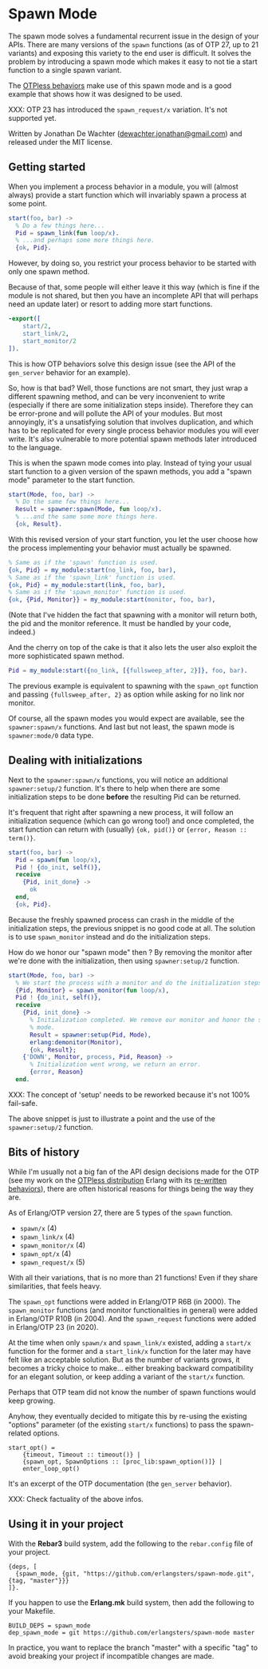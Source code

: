 # Spawn Mode

The spawn mode solves a fundamental recurrent issue in the design of your APIs.
There are many versions of the `spawn` functions (as of OTP 27, up to 21
variants) and exposing this variety to the end user is difficult. It solves the
problem by introducing a spawn mode which makes it easy to not tie a start
function to a single spawn variant.

The [OTPless behaviors](https://github.com/erlangsters/otpless-behaviors) make
use of this spawn mode and is a good example that shows how it was designed to
be used.

XXX: OTP 23 has introduced the `spawn_request/x` variation. It's not supported
     yet.

Written by Jonathan De Wachter (dewachter.jonathan@gmail.com) and released
under the MIT license.

## Getting started

When you implement a process behavior in a module, you will (almost always)
provide a start function which will invariably spawn a process at some point.

```erlang
start(foo, bar) ->
  % Do a few things here...
  Pid = spawn_link(fun loop/x).
  % ...and perhaps some more things here.
  {ok, Pid}.
```

However, by doing so, you restrict your process behavior to be started with
only one spawn method.

Because of that, some people will either leave it this way (which is fine if
the module is not shared, but then you have an incomplete API that will perhaps
need an update later) or resort to adding more start functions.

```erlang
-export([
    start/2,
    start_link/2,
    start_monitor/2
]).
```

This is how OTP behaviors solve this design issue (see the API of the
`gen_server` behavior for an example).

So, how is that bad? Well, those functions are not smart, they just wrap a
different spawning method, and can be very inconvenient to write (especially if
there are some initialization steps inside). Therefore they can be error-prone
and will pollute the API of your modules. But most annoyingly, it's a
unsatisfying solution that involves duplication, and which has to be replicated
for every single process behavior modules you will ever write. It's also
vulnerable to more potential spawn methods later introduced to the language.

This is when the spawn mode comes into play. Instead of tying your usual start
function to a given version of the spawn methods, you add a "spawn mode"
parameter to the start function.

```erlang
start(Mode, foo, bar) ->
  % Do the same few things here...
  Result = spawner:spawn(Mode, fun loop/x).
  % ...and the same some more things here.
  {ok, Result}.
```

With this revised version of your start function, you let the user choose how
the process implementing your behavior must actually be spawned.

```erlang
% Same as if the 'spawn' function is used.
{ok, Pid} = my_module:start(no_link, foo, bar),
% Same as if the 'spawn_link' function is used.
{ok, Pid} = my_module:start(link, foo, bar),
% Same as if the 'spawn_monitor' function is used.
{ok, {Pid, Monitor}} = my_module:start(monitor, foo, bar),
```

(Note that I've hidden the fact that spawning with a monitor will return both,
the pid and the monitor reference. It must be handled by your code, indeed.)

And the cherry on top of the cake is that it also lets the user also exploit
the more sophisticated spawn method.

```erlang
Pid = my_module:start({no_link, [{fullsweep_after, 2}]}, foo, bar).
```

The previous example is equivalent to spawning with the `spawn_opt` function
and passing `{fullsweep_after, 2}` as option while asking for no link nor
monitor.

Of course, all the spawn modes you would expect are available, see
the `spawner:spawn/x` functions. And last but not least, the spawn mode is
`spawner:mode/0` data type.

## Dealing with initializations

Next to the `spawner:spawn/x` functions, you will notice an additional
`spawner:setup/2` function. It's there to help when there are some
initialization steps to be done **before** the resulting Pid can be returned.

It's frequent that right after spawning a new process, it will follow an
initialization sequence (which can go wrong too!) and once completed, the
start function can return with (usually) `{ok, pid()}` or
`{error, Reason :: term()}`.

```erlang
start(foo, bar) ->
  Pid = spawn(fun loop/x),
  Pid ! {do_init, self()},
  receive
    {Pid, init_done} ->
      ok
  end,
  {ok, Pid}.
```

Because the freshly spawned process can crash in the middle of the
initialization steps, the previous snippet is no good code at all. The
solution is to use `spawn_monitor` instead and do the initialization steps.

How do we honor our "spawn mode" then ? By removing the monitor after we're
done with the initialization, then using `spawner:setup/2` function.

```erlang
start(Mode, foo, bar) ->
  % We start the process with a monitor and do the initialization steps.
  {Pid, Monitor} = spawn_monitor(fun loop/x),
  Pid ! {do_init, self()},
  receive
    {Pid, init_done} ->
      % Initialization completed. We remove our monitor and honor the spawn
      % mode.
      Result = spawner:setup(Pid, Mode),
      erlang:demonitor(Monitor),
      {ok, Result};
    {'DOWN', Monitor, process, Pid, Reason} ->
      % Initialization went wrong, we return an error.
      {error, Reason}
  end.
```

XXX: The concept of 'setup' needs to be reworked because it's not 100%
     fail-safe.

The above snippet is just  to illustrate a point and the use of the
`spawner:setup/2` function.

## Bits of history

While I'm usually not a big fan of the API design decisions made for the OTP
(see my work on the [OTPless distribution](https://github.com/otpless-erlang)
Erlang with its [re-written behaviors](https://github.com/erlangsters/otpless-behaviors)),
there are often historical reasons for things being the way they are.

As of Erlang/OTP version 27, there are 5 types of the `spawn` function.

- `spawn/x` (4)
- `spawn_link/x` (4)
- `spawn_monitor/x` (4)
- `spawn_opt/x` (4)
- `spawn_request/x` (5)

With all their variations, that is no more than 21 functions! Even if they
share similarities, that feels heavy.

The `spawn_opt` functions were added in Erlang/OTP R6B (in 2000). The
`spawn_monitor` functions (and monitor functionalities in general) were added
in Erlang/OTP R10B (in 2004). And the `spawn_request` functions were added in
Erlang/OTP 23 (in 2020).

At the time when only `spawn/x` and `spawn_link/x` existed, adding a `start/x`
function for the former and a `start_link/x` function for the later may have
felt like an acceptable solution. But as the number of variants grows, it
becomes a tricky choice to make... either breaking backward compatibility for
an elegant solution, or keep adding a variant of the `start/x` function.

Perhaps that OTP team did not know the number of spawn functions would keep
growing.

Anyhow, they eventually decided to mitigate this by re-using the existing
"options" parameter (of the existing `start/x` functions) to pass the
spawn-related options.

```
start_opt() =
    {timeout, Timeout :: timeout()} |
    {spawn_opt, SpawnOptions :: [proc_lib:spawn_option()]} |
    enter_loop_opt()
```

It's an excerpt of the OTP documentation (the `gen_server` behavior).

XXX: Check factuality of the above infos.

## Using it in your project

With the **Rebar3** build system, add the following to the `rebar.config` file
of your project.

```
{deps, [
  {spawn_mode, {git, "https://github.com/erlangsters/spawn-mode.git", {tag, "master"}}}
]}.
```

If you happen to use the **Erlang.mk** build system, then add the following to
your Makefile.

```
BUILD_DEPS = spawn_mode
dep_spawn_mode = git https://github.com/erlangsters/spawn-mode master
```

In practice, you want to replace the branch "master" with a specific "tag" to
avoid breaking your project if incompatible changes are made.
